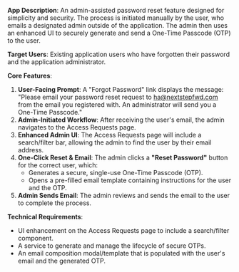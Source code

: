 **App Description**: An admin-assisted password reset feature designed for simplicity and security. The process is initiated manually by the user, who emails a designated admin outside of the application. The admin then uses an enhanced UI to securely generate and send a One-Time Passcode (OTP) to the user.

**Target Users**: Existing application users who have forgotten their password and the application administrator.

**Core Features**:
1.  **User-Facing Prompt**: A "Forgot Password" link displays the message: "Please email your password reset request to ha@nextstepfwd.com from the email you registered with. An administrator will send you a One-Time Passcode."
2.  **Admin-Initiated Workflow**: After receiving the user's email, the admin navigates to the Access Requests page.
3.  **Enhanced Admin UI**: The Access Requests page will include a search/filter bar, allowing the admin to find the user by their email address.
4.  **One-Click Reset & Email**: The admin clicks a **"Reset Password"** button for the correct user, which:
    *   Generates a secure, single-use One-Time Passcode (OTP).
    *   Opens a pre-filled email template containing instructions for the user and the OTP.
5.  **Admin Sends Email**: The admin reviews and sends the email to the user to complete the process.

**Technical Requirements**:
*   UI enhancement on the Access Requests page to include a search/filter component.
*   A service to generate and manage the lifecycle of secure OTPs.
*   An email composition modal/template that is populated with the user's email and the generated OTP.